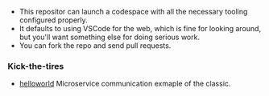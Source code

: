 * This repositor can launch a codespace with all the necessary tooling configured properly.
* It defaults to using VSCode for the web, which is fine for looking around, but you'll want
 something else for doing serious work.
* You can fork the repo and send pull requests.

### Kick-the-tires
* [helloworld](helloworld/README.md) Microservice communication exmaple of the classic.
